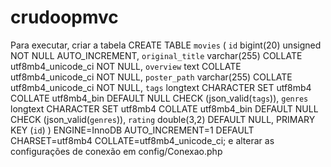# crudoopmvc

Para executar, criar a tabela
CREATE TABLE `movies` (
  `id` bigint(20) unsigned NOT NULL AUTO_INCREMENT,
  `original_title` varchar(255) COLLATE utf8mb4_unicode_ci NOT NULL,
  `overview` text COLLATE utf8mb4_unicode_ci NOT NULL,
  `poster_path` varchar(255) COLLATE utf8mb4_unicode_ci NOT NULL,
  `tags` longtext CHARACTER SET utf8mb4 COLLATE utf8mb4_bin DEFAULT NULL CHECK (json_valid(`tags`)),
  `genres` longtext CHARACTER SET utf8mb4 COLLATE utf8mb4_bin DEFAULT NULL CHECK (json_valid(`genres`)),
  `rating` double(3,2) DEFAULT NULL,
  PRIMARY KEY (`id`)
) ENGINE=InnoDB AUTO_INCREMENT=1 DEFAULT CHARSET=utf8mb4 COLLATE=utf8mb4_unicode_ci;
e alterar as configurações de conexão em config/Conexao.php
